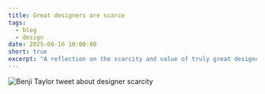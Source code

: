 ```yaml
---
title: Great designers are scarce
tags:
  - blog
  - design
date: 2025-08-16 10:00:00
short: true
excerpt: "A reflection on the scarcity and value of truly great designers."
---
```


![Benji Taylor tweet about designer scarcity](great-designers-tweet.jpg)